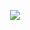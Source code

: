<p align='center'>
    <img src="https://capsule-render.vercel.app/api?type=waving&color=auto&height=300&section=header&text=Ryohei%20Ishida&fontSize=90&animation=fadeIn&fontAlignY=38&desc=Full%20Stack%20and%20Blockchain%20Developer&descAlignY=51&descAlign=62"/>
</p>